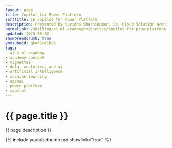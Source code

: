 ```yaml
---
layout: page
title: Copilot for Power Platform
sorttitle: 16 Copilot for Power Platform
description: Presented by Suvidha Shashikumar, Sr. Cloud Solution Architect @ Microsoft. Microsoft Power Platform has made significant strides in democratizing development experiences through AI-powered tools since 2021. The platform's latest features, including GPT-based AI capabilities and copilot, enable more individuals to create innovative solutions with natural language, thus empowering citizen developers and end-users. This 15-minute video provides an overview of all AI capabilities in the platform to date, demonstrating how individuals can benefit from them.
permalink: /skilling/ai-ml-academy/vignettes/copilot-for-powerplatform
updated: 2023-05-02
showbreadcrumb: true
youtubeid: qkArGMYik8k
tags: 
- ai & ml academy
- academy content
- vignettes
- data, analytics, and ai
- artificial intelligence
- machine learning
- openai
- power platform
- copilot
---
```


# {{ page.title }}

{{ page.description }}

{% include youtubethumb.md showlink="true" %}